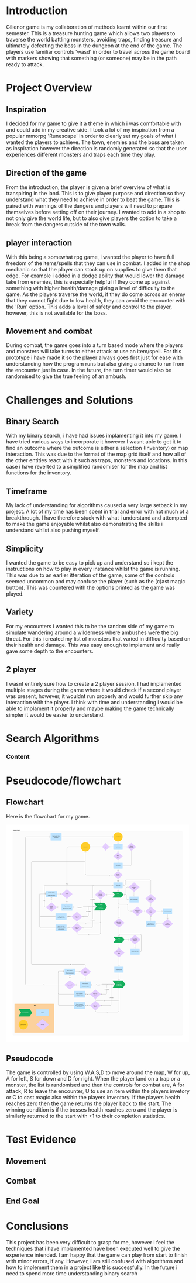 # Introduction

Gilienor game is my collaboration of methods learnt within our first semester. This is a treasure hunting game which allows two players to traverse the world battling monsters, avoiding traps, finding treasure and ultimately defeating the boss in the dungeon at the end of the game. The players use familiar controls 'wasd' in order to travel across the game board with markers showing that something (or someone) may be in the path ready to attack. 

# Project Overview

## Inspiration
I decided for my game to give it a theme in which i was comfortable with and could add in my creative side. I took a lot of my inspiration from a popular mmorpg 'Runescape' in order to clearly set my goals of what i wanted the players to achieve. The town, enemies and the boss are taken as inspiration however the direction is randomly generated so that the user experiences different monsters and traps each time they play.

## Direction of the game
From the introduction, the player is given a brief overview of what is transpiring in the land. This is to give player purpose and direction so they understand what they need to achieve in order to beat the game. This is paired with warnings of the dangers and players will need to prepare themselves before setting off on their journey. I wanted to add in a shop to not only give the world life, but to also give players the option to take a break from the dangers outside of the town walls.

## player interaction
With this being a somewhat rpg game, i wanted the player to have full freedom of the items/spells that they can use in combat. I added in the shop mechanic so that the player can stock up on supplies to give them that edge. For example i added in a dodge ability that would lower the damage take from enemies, this is especially helpful if they come up against something with higher health/damage giving a level of difficulty to the game. As the players traverse the world, if they do come across an enemy that they cannot fight due to low health, they can avoid the encounter with the 'Run' option. This adds a level of safety and control to the player, however, this is not available for the boss.

## Movement and combat
During combat, the game goes into a turn based mode where the players and monsters will take turns to either attack or use an item/spell. For this prototype i have made it so the player always goes first just for ease with understanding how the program runs but also giving a chance to run from the encounter just in case. In the future, the turn timer would also be randomised to give the true feeling of an ambush.

# Challenges and Solutions

## Binary Search
With my binary search, i have had issues implamenting it into my game. I have tried various ways to incorporate it however I wasnt able to get it to find an outcome where the outcome is either a selection (Inventory) or map interaction. This was due to the format of the map grid itself and how all of the other entities react with it such as traps, monsters and locations. In this case i have reverted to a simplified randomiser for the map and list functions for the inventory.

## Timeframe
My lack of understanding for algorithms caused a very large setback in my project. A lot of my time has been spent in trial and error with not much of a breakthrough. I have therefore stuck with what i understand and attempted to make the game enjoyable whilst also demonstrating the skills i understand whilst also pushing myself.

## Simplicity
I wanted the game to be easy to pick up and understand so i kept the instructions on how to play in every instance whilst the game is running. This was due to an earlier itteration of the game, some of the controls seemed uncommon and may confuse the player (such as the (c)ast magic button). This was countered with the options printed as the game was played.

## Variety
For my encounters i wanted this to be the random side of my game to simulate wandering around a wilderness where ambushes were the big threat. For this i created my list of monsters that varied in difficulty based on their health and damage. This was easy enough to implament and really gave some depth to the encounters.

## 2 player
I wasnt entirely sure how to create a 2 player session. I had implamented multiple stages during the game where it would check if a second player was present, however, it wouldnt run properly and would further skip any interaction with the player. I think with time and understanding i would be able to implament it properly and maybe making the game technically simpler it would be easier to understand.

# Search Algorithms

### Content


# Pseudocode/flowchart

## Flowchart
Here is the flowchart for my game.

<img src="GGFlow.png" alt="VSC" width="500"/>

## Pseudocode
The game is controlled by using W,A,S,D to move around the map, W for up, A for left, S for down and D for right. When the player land on a trap or a monster, the list is randomised and then the controls for combat are, A for attack, R to leave the encounter, U to use an item within the players invetory or C to cast magic also within the players inventory. If the players health reaches zero then the game returns the player back to the start. The winning condition is if the bosses health reaches zero and the player is similarly returned to the start with +1 to their completion statistics.  

# Test Evidence

## Movement

## Combat

## End Goal


# Conclusions

This project has been very difficult to grasp for me, however i feel the techniques that i have implamented have been executed well to give the experience intended. I am happy that the game can play from start to finish with minor errors, if any. However, i am still confused with algorithms and how to implement them in a project like this successfully. In the future i need to spend more time understanding binary search 